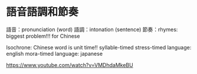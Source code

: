 # 語音語調和節奏

語音：pronunciation (word)
語調：intonation (sentence)
節奏：rhymes: biggest problem!!! for Chinese

Isochrone:  Chinese word is unit time!! syllable-timed
stress-timed language: english
mora-timed language: japanese

https://www.youtube.com/watch?v=VMDhdaMkeBU
